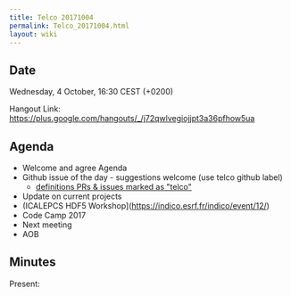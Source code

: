 ```yaml
---
title: Telco 20171004
permalink: Telco_20171004.html
layout: wiki
---
```


Date
----

Wednesday,  4 October, 16:30 CEST (+0200)

<!-- end of autogeneration -->

Hangout Link:
<https://plus.google.com/hangouts/_/j72qwlvegiojjpt3a36pfhow5ua>


Agenda
------

-   Welcome and agree Agenda
-   Github issue of the day - suggestions welcome (use telco github label)
    - [definitions PRs & issues marked as "telco"](https://github.com/nexusformat/definitions/labels/telco)
-   Update on current projects
-   (ICALEPCS HDF5 Workshop](https://indico.esrf.fr/indico/event/12/)
-   Code Camp 2017
-   Next meeting
-   AOB

Minutes
-------

Present:

